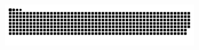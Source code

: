 <picture>
  <source media="(prefers-color-scheme: dark)" srcset="https://raw.githubusercontent.com/niudawang/niudawang/output/github-contribution-grid-snake-dark.svg">
  <source media="(prefers-color-scheme: light)" srcset="https://raw.githubusercontent.com/niudawang/niudawang/output/github-contribution-grid-snake.svg">
  <img alt="github contribution grid snake animation" src="https://raw.githubusercontent.com/niudawang/niudawang/output/github-contribution-grid-snake.svg">
</picture>